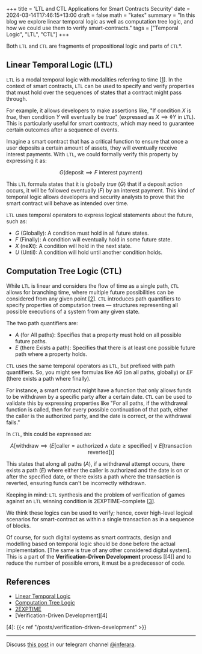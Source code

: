 +++
title = 'LTL and CTL Applications for Smart Contracts Security'
date = 2024-03-14T17:46:15+13:00
draft = false
math = "katex"
summary = "In this blog we explore linear temporal logic as well as computation tree logic, and how we could use them to verify smart-contracts."
tags = ["Temporal Logic", "LTL", "CTL"]
+++

Both `LTL` and `CTL` are fragments of propositional logic and parts of `CTL`\*.

## Linear Temporal Logic (LTL)

`LTL` is a modal temporal logic with modalities referring to time [[1]]. In the context of smart contracts, `LTL` can be used to specify and verify properties that must hold over the sequences of states that a contract might pass through.

For example, it allows developers to make assertions like, "If condition $X$ is $true$, then condition $Y$ will eventually be $true$" (expressed as $X \implies \lozenge Y$ in `LTL`). This is particularly useful for smart contracts, which may need to guarantee certain outcomes after a sequence of events.

Imagine a smart contract that has a critical function to ensure that once a user deposits a certain amount of assets, they will eventually receive interest payments. With `LTL`, we could formally verify this property by expressing it as:

$$
G(\text{deposit} \implies F\text{ interest payment})
$$

This `LTL` formula states that it is globally $true$ ($G$) that if a deposit action occurs, it will be followed eventually ($F$) by an interest payment. This kind of temporal logic allows developers and security analysts to prove that the smart contract will behave as intended over time.

`LTL` uses temporal operators to express logical statements about the future, such as:

- $G$ (Globally): A condition must hold in all future states.
- $F$ (Finally): A condition will eventually hold in some future state.
- $X$ (ne**X**t): A condition will hold in the next state.
- $U$ (Until): A condition will hold until another condition holds.

## Computation Tree Logic (CTL)

While `LTL` is linear and considers the flow of time as a single path, `CTL` allows for branching time, where multiple future possibilities can be considered from any given point [[2]]. `CTL` introduces path quantifiers to specify properties of computation trees — structures representing all possible executions of a system from any given state.

The two path quantifiers are:

- $A$ (for All paths): Specifies that a property must hold on all possible future paths.
- $E$ (there Exists a path): Specifies that there is at least one possible future path where a property holds.

`CTL` uses the same temporal operators as `LTL`, but prefixed with path quantifiers. So, you might see formulas like $AG$ (on all paths, globally) or $EF$ (there exists a path where finally).

For instance, a smart contract might have a function that only allows funds to be withdrawn by a specific party after a certain date. `CTL` can be used to validate this by expressing properties like "For all paths, if the withdrawal function is called, then for every possible continuation of that path, either the caller is the authorized party, and the date is correct, or the withdrawal fails."

In `CTL`, this could be expressed as:

$$
A[\text{withdraw} \implies (E[\text{caller} = \text{authorized} \land \text{date} \geq \text{specified}] \lor E[\text{transaction reverted}])]
$$

This states that along all paths ($A$), if a withdrawal attempt occurs, there exists a path ($E$) where either the caller is authorized and the date is on or after the specified date, or there exists a path where the transaction is reverted, ensuring funds can't be incorrectly withdrawn.

Keeping in mind: `LTL` synthesis and the problem of verification of games against an `LTL` winning condition is 2EXPTIME-complete [[3]].

We think these logics can be used to verify; hence, cover high-level logical scenarios for smart-contract as within a single transaction as in a sequence of blocks.

Of course, for such digital systems as smart contracts, design and modelling based on temporal logic should be done before the actual implementation. [The same is true of any other considered digital system]. This is a part of the **Verification-Driven Development** process [[4]] and to reduce the number of possible errors, it must be a predecessor of code.

## References

- [Linear Temporal Logic][1]
- [Computation Tree Logic][2]
- [2EXPTIME][3]
- [Verification-Driven Development][4]

[1]: https://en.wikipedia.org/wiki/Linear_temporal_logic
[2]: https://en.wikipedia.org/wiki/Computation_tree_logic
[3]: https://en.wikipedia.org/wiki/2-EXPTIME
[4]: {{< ref "/posts/verification-driven-development" >}}

---

Discuss [this post](https://t.me/inferara/10) in our telegram channel [@inferara](https://t.me/inferara/).
